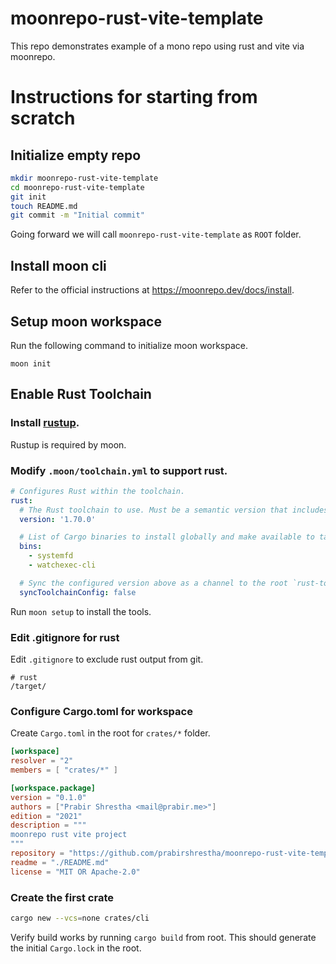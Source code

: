 # moonrepo-rust-vite-template

This repo demonstrates example of a mono repo using rust and vite via moonrepo.

# Instructions for starting from scratch

## Initialize empty repo

```bash
mkdir moonrepo-rust-vite-template
cd moonrepo-rust-vite-template
git init
touch README.md
git commit -m "Initial commit"
```

Going forward we will call `moonrepo-rust-vite-template` as `ROOT` folder.

## Install moon cli

Refer to the official instructions at https://moonrepo.dev/docs/install.

## Setup moon workspace

Run the following command to initialize moon workspace.

```
moon init
```

## Enable Rust Toolchain

### Install [rustup](https://rustup.rs/).

Rustup is required by moon.

### Modify `.moon/toolchain.yml` to support rust.

```yaml
# Configures Rust within the toolchain.
rust:
  # The Rust toolchain to use. Must be a semantic version that includes major, minor, and patch.
  version: '1.70.0'

  # List of Cargo binaries to install globally and make available to tasks.
  bins:
    - systemfd
    - watchexec-cli

  # Sync the configured version above as a channel to the root `rust-toolchain.toml` config.
  syncToolchainConfig: false
```

Run `moon setup` to install the tools.

### Edit .gitignore for rust

Edit `.gitignore` to exclude rust output from git.

```gitignore
# rust
/target/
```

### Configure Cargo.toml for workspace

Create `Cargo.toml` in the root for `crates/*` folder.

```toml
[workspace]
resolver = "2"
members = [ "crates/*" ]

[workspace.package]
version = "0.1.0"
authors = ["Prabir Shrestha <mail@prabir.me>"]
edition = "2021"
description = """
moonrepo rust vite project
"""
repository = "https://github.com/prabirshrestha/moonrepo-rust-vite-template"
readme = "./README.md"
license = "MIT OR Apache-2.0"
```

### Create the first crate

```bash
cargo new --vcs=none crates/cli
```

Verify build works by running `cargo build` from root. This should generate the initial `Cargo.lock` in the root.
